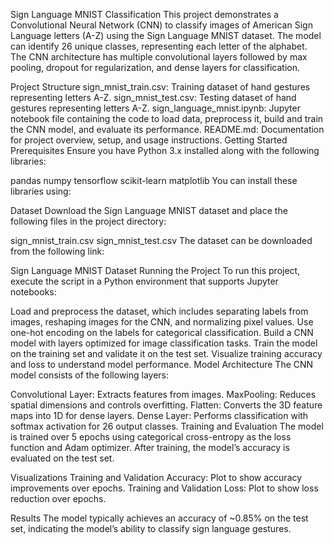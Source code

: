 Sign Language MNIST Classification
This project demonstrates a Convolutional Neural Network (CNN) to classify images of American Sign Language letters (A-Z) using the Sign Language MNIST dataset. The model can identify 26 unique classes, representing each letter of the alphabet. The CNN architecture has multiple convolutional layers followed by max pooling, dropout for regularization, and dense layers for classification.

Project Structure
sign_mnist_train.csv: Training dataset of hand gestures representing letters A-Z.
sign_mnist_test.csv: Testing dataset of hand gestures representing letters A-Z.
sign_language_mnist.ipynb: Jupyter notebook file containing the code to load data, preprocess it, build and train the CNN model, and evaluate its performance.
README.md: Documentation for project overview, setup, and usage instructions.
Getting Started
Prerequisites
Ensure you have Python 3.x installed along with the following libraries:

pandas
numpy
tensorflow
scikit-learn
matplotlib
You can install these libraries using:

Dataset
Download the Sign Language MNIST dataset and place the following files in the project directory:

sign_mnist_train.csv
sign_mnist_test.csv
The dataset can be downloaded from the following link:

Sign Language MNIST Dataset
Running the Project
To run this project, execute the script in a Python environment that supports Jupyter notebooks:

Load and preprocess the dataset, which includes separating labels from images, reshaping images for the CNN, and normalizing pixel values.
Use one-hot encoding on the labels for categorical classification.
Build a CNN model with layers optimized for image classification tasks.
Train the model on the training set and validate it on the test set.
Visualize training accuracy and loss to understand model performance.
Model Architecture
The CNN model consists of the following layers:

Convolutional Layer: Extracts features from images.
MaxPooling: Reduces spatial dimensions and controls overfitting.
Flatten: Converts the 3D feature maps into 1D for dense layers.
Dense Layer: Performs classification with softmax activation for 26 output classes.
Training and Evaluation
The model is trained over 5 epochs using categorical cross-entropy as the loss function and Adam optimizer. After training, the model’s accuracy is evaluated on the test set.

Visualizations
Training and Validation Accuracy: Plot to show accuracy improvements over epochs.
Training and Validation Loss: Plot to show loss reduction over epochs.

Results
The model typically achieves an accuracy of ~0.85% on the test set, indicating the model’s ability to classify sign language gestures.

